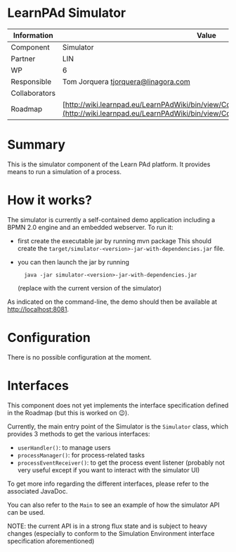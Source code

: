 LearnPAd Simulator
==================

Information   | Value
------------- | --------
Component     | Simulator
Partner       | LIN
WP            | 6
Responsible   | Tom Jorquera <tjorquera@linagora.com>
Collaborators |
Roadmap       | [http://wiki.learnpad.eu/LearnPAdWiki/bin/view/Component/Simulation+Environment+](http://wiki.learnpad.eu/LearnPAdWiki/bin/view/Component/Simulation+Environment+)

# Summary
This is the simulator component of the Learn PAd platform. It provides means to run a simulation of a process.

# How it works?
The simulator is currently a self-contained demo application including a BPMN 2.0 engine and an embedded webserver. To run it:

- first create the executable jar by running
    mvn package
  This should create the `target/simulator-<version>-jar-with-dependencies.jar` file.

- you can then launch the jar by running

        java -jar simulator-<version>-jar-with-dependencies.jar

  (replace <version> with the current version of the simulator)

As indicated on the command-line, the demo should then be available at [http://localhost:8081](http://localhost:8081).

# Configuration
There is no possible configuration at the moment.

# Interfaces
This component does not yet implements the interface specification defined in the Roadmap (but this is worked on :wink:).

Currently, the main entry point of the Simulator is the `Simulator` class, which provides 3 methods to get the various interfaces:

- `userHandler()`: to manage users
- `processManager()`: for process-related tasks
- `processEventReceiver()`: to get the process event listener (probably not very useful except if you want to interact with the simulator UI)

To get more info regarding the different interfaces, please refer to the associated JavaDoc.

You can also refer to the `Main` to see an example of how the simulator API can be used.

NOTE: the current API is in a strong flux state and is subject to heavy changes (especially to conform to the Simulation Environment interface specification aforementioned)
